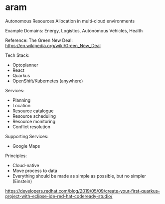 # aram
Autonomous Resources Allocation in multi-cloud environments

Example Domains: Energy, Logistics, Autonomous Vehicles, Health

Reference:
The Green New Deal: https://en.wikipedia.org/wiki/Green_New_Deal

Tech Stack:
- Optoplanner
- React
- Quarkus 
- OpenShift/Kubernetes (anywhere)

Services:
- Planning
- Location
- Resource catalogue
- Resource scheduling
- Resource monitoring
- Conflict resolution

Supporting Services:
- Google Maps

Principles:
- Cloud-native
- Move process to data
- Everything should be made as simple as possible, but no simpler (Einstein)





https://developers.redhat.com/blog/2019/05/09/create-your-first-quarkus-project-with-eclipse-ide-red-hat-codeready-studio/


